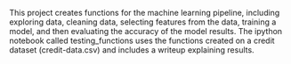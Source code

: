 This project creates functions for the machine learning pipeline, including exploring data, cleaning data, selecting features from the data, training a model, and then evaluating the accuracy of the model results. The ipython notebook called testing_functions uses the functions created on a credit dataset (credit-data.csv) and includes a writeup explaining results.